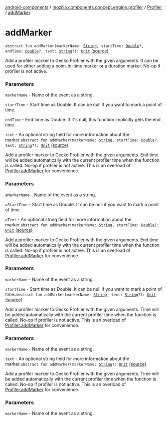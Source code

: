 [android-components](../../index.md) / [mozilla.components.concept.engine.profiler](../index.md) / [Profiler](index.md) / [addMarker](./add-marker.md)

# addMarker

`abstract fun addMarker(markerName: `[`String`](https://kotlinlang.org/api/latest/jvm/stdlib/kotlin/-string/index.html)`, startTime: `[`Double`](https://kotlinlang.org/api/latest/jvm/stdlib/kotlin/-double/index.html)`?, endTime: `[`Double`](https://kotlinlang.org/api/latest/jvm/stdlib/kotlin/-double/index.html)`?, text: `[`String`](https://kotlinlang.org/api/latest/jvm/stdlib/kotlin/-string/index.html)`?): `[`Unit`](https://kotlinlang.org/api/latest/jvm/stdlib/kotlin/-unit/index.html) [(source)](https://github.com/mozilla-mobile/android-components/blob/master/components/concept/engine/src/main/java/mozilla/components/concept/engine/profiler/Profiler.kt#L90)

Add a profiler marker to Gecko Profiler with the given arguments.
It can be used for either adding a point-in-time marker or a duration marker.
No-op if profiler is not active.

### Parameters

`markerName` - Name of the event as a string.

`startTime` - Start time as Double. It can be null if you want to mark a point of time.

`endTime` - End time as Double. If it's null, this function implicitly gets the end time.

`text` - An optional string field for more information about the marker.`abstract fun addMarker(markerName: `[`String`](https://kotlinlang.org/api/latest/jvm/stdlib/kotlin/-string/index.html)`, startTime: `[`Double`](https://kotlinlang.org/api/latest/jvm/stdlib/kotlin/-double/index.html)`?, text: `[`String`](https://kotlinlang.org/api/latest/jvm/stdlib/kotlin/-string/index.html)`?): `[`Unit`](https://kotlinlang.org/api/latest/jvm/stdlib/kotlin/-unit/index.html) [(source)](https://github.com/mozilla-mobile/android-components/blob/master/components/concept/engine/src/main/java/mozilla/components/concept/engine/profiler/Profiler.kt#L102)

Add a profiler marker to Gecko Profiler with the given arguments.
End time will be added automatically with the current profiler time when the function is called.
No-op if profiler is not active.
This is an overload of [Profiler.addMarker](./add-marker.md) for convenience.

### Parameters

`aMarkerName` - Name of the event as a string.

`aStartTime` - Start time as Double. It can be null if you want to mark a point of time.

`aText` - An optional string field for more information about the marker.`abstract fun addMarker(markerName: `[`String`](https://kotlinlang.org/api/latest/jvm/stdlib/kotlin/-string/index.html)`, startTime: `[`Double`](https://kotlinlang.org/api/latest/jvm/stdlib/kotlin/-double/index.html)`): `[`Unit`](https://kotlinlang.org/api/latest/jvm/stdlib/kotlin/-unit/index.html) [(source)](https://github.com/mozilla-mobile/android-components/blob/master/components/concept/engine/src/main/java/mozilla/components/concept/engine/profiler/Profiler.kt#L113)

Add a profiler marker to Gecko Profiler with the given arguments.
End time will be added automatically with the current profiler time when the function is called.
No-op if profiler is not active.
This is an overload of [Profiler.addMarker](./add-marker.md) for convenience.

### Parameters

`markerName` - Name of the event as a string.

`startTime` - Start time as Double. It can be null if you want to mark a point of time.`abstract fun addMarker(markerName: `[`String`](https://kotlinlang.org/api/latest/jvm/stdlib/kotlin/-string/index.html)`, text: `[`String`](https://kotlinlang.org/api/latest/jvm/stdlib/kotlin/-string/index.html)`?): `[`Unit`](https://kotlinlang.org/api/latest/jvm/stdlib/kotlin/-unit/index.html) [(source)](https://github.com/mozilla-mobile/android-components/blob/master/components/concept/engine/src/main/java/mozilla/components/concept/engine/profiler/Profiler.kt#L124)

Add a profiler marker to Gecko Profiler with the given arguments.
Time will be added automatically with the current profiler time when the function is called.
No-op if profiler is not active.
This is an overload of [Profiler.addMarker](./add-marker.md) for convenience.

### Parameters

`markerName` - Name of the event as a string.

`text` - An optional string field for more information about the marker.`abstract fun addMarker(markerName: `[`String`](https://kotlinlang.org/api/latest/jvm/stdlib/kotlin/-string/index.html)`): `[`Unit`](https://kotlinlang.org/api/latest/jvm/stdlib/kotlin/-unit/index.html) [(source)](https://github.com/mozilla-mobile/android-components/blob/master/components/concept/engine/src/main/java/mozilla/components/concept/engine/profiler/Profiler.kt#L134)

Add a profiler marker to Gecko Profiler with the given arguments.
Time will be added automatically with the current profiler time when the function is called.
No-op if profiler is not active.
This is an overload of [Profiler.addMarker](./add-marker.md) for convenience.

### Parameters

`markerName` - Name of the event as a string.